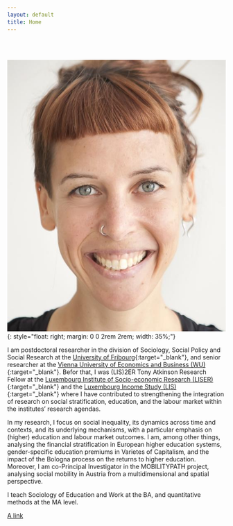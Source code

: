 ```yaml
---
layout: default
title: Home
---
```


 <br>
 <br>
 
 ![Petra Sauer](/assets/PetraSauer.jpg){: style="float: right; margin: 0 0 2rem 2rem; width: 35%;"}


<!--  <a href="https://www.unifr.ch" target="_blank" rel="noopener">University of Fribourg</a>  -->

I am postdoctoral researcher in the division of Sociology, Social Policy and Social Research at the [University of Fribourg](https://www.unifr.ch){:target="_blank"}, and senior researcher at the [Vienna University of Economics and Business (WU)](https://www.wu.ac.at/){:target="_blank"}. Befor that, I was (LIS)2ER Tony Atkinson Research Fellow at the [Luxembourg Institute of Socio-economic Research (LISER)](https://www.liser.lu/){:target="_blank"} and the [Luxembourg Income Study (LIS)](https://www.lisdatacenter.org/){:target="_blank"} where I have contributed to strengthening the integration of research on social stratification, education, and the labour market within the institutes’ research agendas.
<br>

In my research, I focus on social inequality, its dynamics across time and contexts, and its underlying mechanisms, with a particular emphasis on (higher) education and labour market outcomes. I am, among other things, analysing the financial stratification in European higher education systems, gender-specific education premiums in Varietes of Capitalism, and the impact of the Bologna process on the returns to higher education. Moreover, I am co-Principal Investigator in the MOBILITYPATH project, analysing social mobility in Austria from a multidimensional and spatial perspective.
<br>

I teach Sociology of Education and Work at the BA, and quantitative methods at the MA level.

[A link]


[A link]: http://kramdown.gettalong.org{:target="_blank"}
